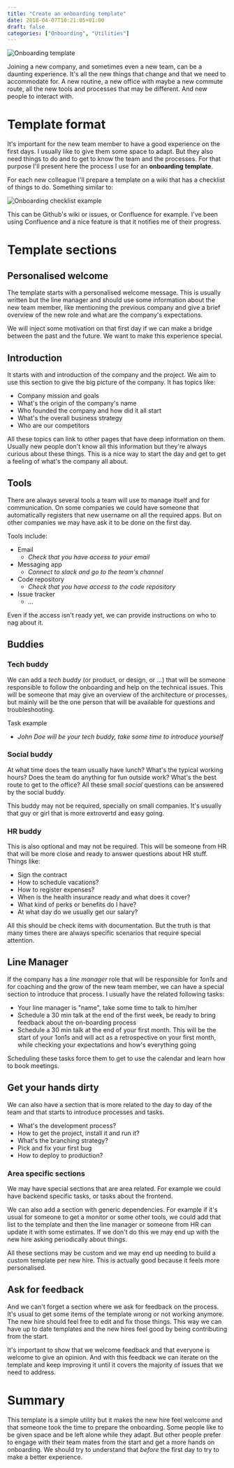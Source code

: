 ```yaml
---
title: "Create an onboarding template"
date: 2018-04-07T10:21:05+01:00
draft: false
categories: ["Onboarding", "Utilities"]
---
```


![Onboarding template](/img/onboarding-template.png)

Joining a new company, and sometimes even a new team, can be a daunting experience.
It's all the new things that change and that we need to accommodate for. A new
routine, a new office with maybe a new commute route, all the new tools and
processes that may be different. And new people to interact with.

<!--more-->

# Template format

It's important for the new team member to have a good experience on the first
days. I usually like to give them some space to adapt. But they also need things
to do and to get to know the team and the processes. For that purpose I'll
present here the process I use for an **onboarding template**.

For each new colleague I'll prepare a template on a wiki that has a checklist
of things to do. Something similar to:

![Onboarding checklist example](/img/onboarding-checklist.png)

This can be Github's wiki or issues, or Confluence for example. I've been using
Confluence and a nice feature is that it notifies me of their progress.

# Template sections

## Personalised welcome

The template starts with a personalised welcome message. This is usually written
but the line manager and should use some information about the new team member,
like mentioning the previous company and give a brief overview of the new role
and what are the company's expectations.

We will inject some motivation on that first day if we can make a bridge
between the past and the future. We want to make this experience special.

## Introduction

It starts with and introduction of the company and the project. We aim to use
this section to give the big picture of the company. It has topics like:

* Company mission and goals
* What's the origin of the company's name
* Who founded the company and how did it all start
* What's the overall business strategy
* Who are our competitors

All these topics can link to other pages that have deep information on them.
Usually new people don't know all this information but they're always curious
about these things. This is a nice way to start the day and get to get a feeling
of what's the company all about.

## Tools

There are always several tools a team will use to manage itself and for
communication. On some companies we could have someone that automatically registers
that new username on all the required apps. But on other companies we may
have ask it to be done on the first day.

Tools include:

* Email
  * _Check that you have access to your email_
* Messaging app
  * _Connect to slack and go to the team's channel_
* Code repository
  * _Check that you have access to the code repository_
* Issue tracker
  * _..._

Even if the access isn't ready yet, we can provide instructions on who to
nag about it.

## Buddies

### Tech buddy

We can add a _tech buddy_ (or product, or design, or ...) that will be someone
responsible to follow the onboarding and help on the technical issues. This will
be someone that may give an overview of the architecture or processes, but mainly
will be the one person that will be available for questions and troubleshooting.

Task example

* _John Doe will be your tech buddy, take some time to introduce yourself_


### Social buddy

At what time does the team usually have lunch? What's the typical working
hours? Does the team do anything for fun outside work? What's the best route
to get to the office? All these small _social_ questions can be answered by
the social buddy.

This buddy may not be required, specially on small companies. It's usually that
guy or girl that is more extrovertd and easy going.

### HR buddy

This is also optional and may not be required. This will be someone from HR
that will be more close and ready to answer questions about HR stuff. Things
like:

* Sign the contract
* How to schedule vacations?
* How to register expenses?
* When is the health insurance ready and what does it cover?
* What kind of perks or benefits do I have?
* At what day do we usually get our salary?

All this should be
check items with documentation. But the truth is that many times there are
always specific scenarios that require special attention.

## Line Manager

If the company has a _line manager_ role that will be responsible for _1on1s_
and for coaching and the grow of the new team member, we can have a special
section to introduce that process. I usually have the related following tasks:

* Your line manager is "name", take some time to talk to him/her
* Schedule a 30 min talk at the end of the first week, be ready to bring
  feedback about the on-boarding process
* Schedule a 30 min talk at the end of your first month. This will be the start
  of your 1on1s and will act as a retrospective on your first month, while
  checking your expectations and how's everything going

Scheduling these tasks force them to get to use the calendar and
learn how to book meetings.


## Get your hands dirty

We can also have a section that is more related to the day to day of the team
and that starts to introduce processes and tasks.

* What's the development process?
* How to get the project, install it and run it?
* What's the branching strategy?
* Pick and fix your first bug
* How to deploy to production?

### Area specific sections

We may have special sections that are area related. For example we could have
backend specific tasks, or tasks about the frontend.

We can also add a section with generic dependencies. For example if it's usual
for someone to get a monitor or some other tools, we could add that list to
the template and then the line manager or someone from HR can update it 
with some estimates. If we don't do this we may end up with the new hire
asking periodically about things.

All these sections may be custom and we may end up needing to build a custom
template per new hire. This is actually good because it feels more personalised.

## Ask for feedback

And we can't forget a section where we ask for feedback on the process. It's
usual to get some items of the template wrong or not working anymore. The new
hire should feel free to edit and fix those things. This way we can have
up to date templates and the new hires feel good by being contributing from the
start.

It's important to show that we welcome feedback and that everyone is welcome
to give an opinion. And with this feedback we can iterate on the template and
keep improving it until it covers the majority of issues that we need to
address.

# Summary

This template is a simple utility but it makes the new hire feel welcome and
that someone took the time to prepare the onboarding. Some people like to be
given space and be left alone while they adapt. But other people prefer
to engage with their team mates from the start and get a more hands on
onboarding. We should try to understand that _before_ the first day to try
to make a better experience.
